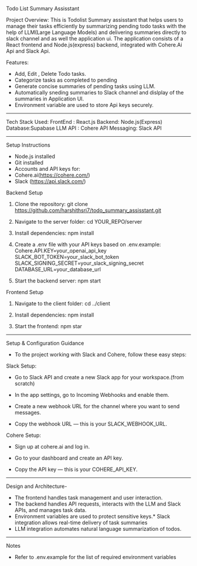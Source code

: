 Todo List Summary Assisstant 

Project Overview:
This is Todolist Summary assisstant that helps users to manage their tasks efficiently by summarizing pending todo tasks with the help of LLM(Large Language Models) and delivering summaries directly to slack channel and as well the application ui. The application consists of a React frontend and  Node.js(express) backend, integrated with Cohere.Ai Api and Slack Api.

Features:

* Add, Edit , Delete Todo tasks.
* Categorize tasks as completed to pending
* Generate concise summaries of pending tasks using LLM.
* Automatically sneding summaries to Slack channel and dislplay of the summaries in Application UI.
* Environment variable are used to store Api keys securely.

******************

Tech Stack Used:
FrontEnd : React.js
Backend: Node.js(Express)
Database:Supabase 
LLM API : Cohere API
Messaging: Slack API

*******************

Setup Instructions

- Node.js installed
- Git installed
- Accounts and API keys for:
- Cohere.ai(https://cohere.com/)
- Slack  (https://api.slack.com/)

 Backend Setup
 1. Clone the repository:
   git clone https://github.com/harshithsri7/todo_summary_assisstant.git

 2. Navigate to the server folder:
   cd YOUR_REPO/server

 3. Install dependencies:
   npm install

 4. Create a .env file with your API keys based on .env.example:
   Cohere.API.KEY=your_openai_api_key
   SLACK_BOT_TOKEN=your_slack_bot_token
   SLACK_SIGNING_SECRET=your_slack_signing_secret
   DATABASE_URL=your_database_url 

 5. Start the backend server:
   npm start

 Frontend Setup
 1. Navigate to the client folder:
   cd ../client

 2. Install dependencies:
   npm install

 3. Start the frontend:
   npm star

*****************

Setup & Configuration Guidance

* To the   project working with Slack and Cohere, follow these easy steps:

Slack Setup:

* Go to Slack API and create a new Slack app for your workspace.(from scratch)

* In the app settings, go to Incoming Webhooks and enable them.

* Create a new webhook URL for the channel where you want to send messages.

* Copy the webhook URL — this is your SLACK_WEBHOOK_URL.

Cohere Setup:

* Sign up at cohere.ai and log in.

* Go to your dashboard and create an API key.

* Copy the API key — this is your COHERE_API_KEY.


*****************************

 Design and Architecture- 


 * The frontend handles task management and user interaction.
 * The backend handles API requests, interacts with the LLM and Slack APIs, and manages task
 data.
* Environment variables are used to protect sensitive keys.* Slack integration allows real-time delivery of task summaries 
* LLM integration automates natural language summarization of todos.

*******
Notes 
* Refer to .env.example for the list of required environment variables
